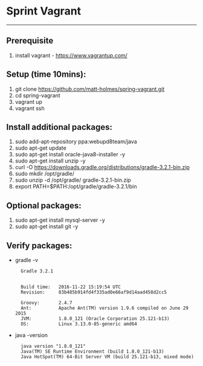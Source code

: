 # Sprint Vagrant
---
## Prerequisite
1. install vagrant - https://www.vagrantup.com/

## Setup (time 10mins):
1. git clone https://github.com/matt-holmes/spring-vagrant.git
2. cd spring-vagrant
3. vagrant up
4. vagrant ssh

## Install additional packages:
1. sudo add-apt-repository ppa:webupd8team/java
2. sudo apt-get update
3. sudo apt-get install oracle-java8-installer -y
4. sudo apt-get install unzip -y
5. curl -O https://downloads.gradle.org/distributions/gradle-3.2.1-bin.zip
6. sudo mkdir /opt/gradle/
7. sudo unzip -d /opt/gradle/ gradle-3.2.1-bin.zip
8. export PATH=$PATH:/opt/gradle/gradle-3.2.1/bin

## Optional packages:
1. sudo apt-get install mysql-server -y
2. sudo apt-get install git -y

## Verify packages:
* gradle -v
        
        Gradle 3.2.1
       

        Build time:   2016-11-22 15:19:54 UTC
        Revision:     83b485b914fd4f335ad0e66af9d14aad458d2cc5

        Groovy:       2.4.7
        Ant:          Apache Ant(TM) version 1.9.6 compiled on June 29 2015
        JVM:          1.8.0_121 (Oracle Corporation 25.121-b13)
        OS:           Linux 3.13.0-85-generic amd64
    
    
* java -version

        java version "1.8.0_121"
        Java(TM) SE Runtime Environment (build 1.8.0_121-b13)
        Java HotSpot(TM) 64-Bit Server VM (build 25.121-b13, mixed mode)
